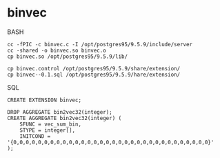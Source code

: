 # binvec

BASH

    cc -fPIC -c binvec.c -I /opt/postgres95/9.5.9/include/server
    cc -shared -o binvec.so binvec.o
    cp binvec.so /opt/postgres95/9.5.9/lib/
    
    cp binvec.control /opt/postgres95/9.5.9/share/extension/
    cp binvec--0.1.sql /opt/postgres95/9.5.9/hare/extension/

SQL

    CREATE EXTENSION binvec;

    DROP AGGREGATE bin2vec32(integer);
    CREATE AGGREGATE bin2vec32(integer) (
        SFUNC = vec_sum_bin,
        STYPE = integer[],
        INITCOND = '{0,0,0,0,0,0,0,0,0,0,0,0,0,0,0,0,0,0,0,0,0,0,0,0,0,0,0,0,0,0,0,0}'
    );
